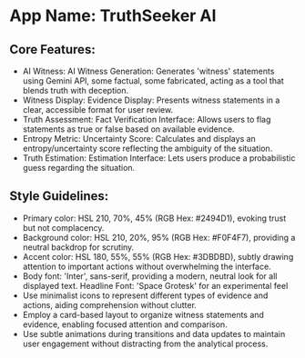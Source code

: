 # **App Name**: TruthSeeker AI

## Core Features:

- AI Witness: AI Witness Generation: Generates 'witness' statements using Gemini API, some factual, some fabricated, acting as a tool that blends truth with deception.
- Witness Display: Evidence Display: Presents witness statements in a clear, accessible format for user review.
- Truth Assessment: Fact Verification Interface: Allows users to flag statements as true or false based on available evidence.
- Entropy Metric: Uncertainty Score: Calculates and displays an entropy/uncertainty score reflecting the ambiguity of the situation.
- Truth Estimation: Estimation Interface: Lets users produce a probabilistic guess regarding the situation.

## Style Guidelines:

- Primary color: HSL 210, 70%, 45% (RGB Hex: #2494D1), evoking trust but not complacency.
- Background color: HSL 210, 20%, 95% (RGB Hex: #F0F4F7), providing a neutral backdrop for scrutiny.
- Accent color: HSL 180, 55%, 55% (RGB Hex: #3DBDBD), subtly drawing attention to important actions without overwhelming the interface.
- Body font: 'Inter', sans-serif, providing a modern, neutral look for all displayed text. Headline Font: 'Space Grotesk' for an experimental feel
- Use minimalist icons to represent different types of evidence and actions, aiding comprehension without clutter.
- Employ a card-based layout to organize witness statements and evidence, enabling focused attention and comparison.
- Use subtle animations during transitions and data updates to maintain user engagement without distracting from the analytical process.